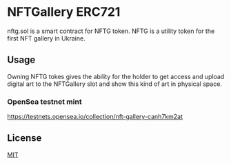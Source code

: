 # NFTGallery ERC721 

nftg.sol is a smart contract for NFTG token. NFTG is a utility token for the first NFT gallery in Ukraine.

## Usage
Owning NFTG tokes gives the ability for the holder to get access and upload digital art to the NFTGallery slot and show this kind of art in physical space.

### OpenSea testnet mint
https://testnets.opensea.io/collection/nft-gallery-canh7km2at

## License
[MIT](https://choosealicense.com/licenses/mit/)
